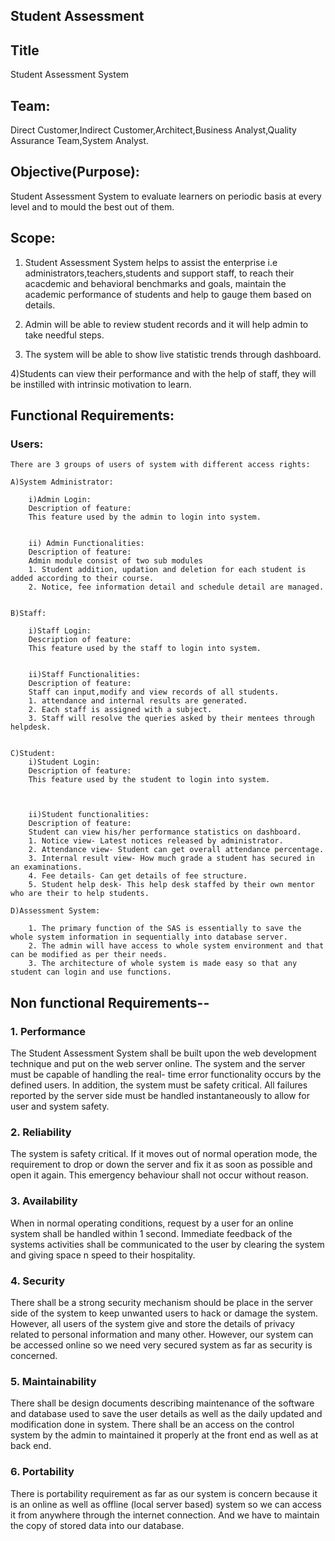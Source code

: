 ## Student Assessment

## Title

Student Assessment System

## Team: 
Direct Customer,Indirect Customer,Architect,Business Analyst,Quality Assurance Team,System Analyst.


## Objective(Purpose): 
Student Assessment System to evaluate learners on periodic basis at every level and to mould the best out of them.	


## Scope:

1) Student Assessment System helps to assist the enterprise i.e administrators,teachers,students and support staff, to reach their acacdemic and behavioral benchmarks and goals, maintain the academic performance of students and help to gauge them based on details.

2) Admin will be able to review student records and it will help admin to take needful steps.

3) The system will be able to show live statistic trends through dashboard.

4)Students can view their performance and with the help of staff, they will be instilled with intrinsic motivation to learn.

## Functional Requirements:

### Users:

	There are 3 groups of users of system with different access rights:
	
	A)System Administrator:
	
		i)Admin Login:
		Description of feature:
		This feature used by the admin to login into system.
		
		
		ii) Admin Functionalities:
		Description of feature:
		Admin module consist of two sub modules 
		1. Student addition, updation and deletion for each student is added according to their course.
		2. Notice, fee information detail and schedule detail are managed. 
	
 
	B)Staff:

		i)Staff Login:
		Description of feature:
		This feature used by the staff to login into system.
		
		
		ii)Staff Functionalities:
		Description of feature:
		Staff can input,modify and view records of all students.
		1. attendance and internal results are generated.
		2. Each staff is assigned with a subject.
		3. Staff will resolve the queries asked by their mentees through helpdesk.


	C)Student:
		i)Student Login:
		Description of feature:
		This feature used by the student to login into system.
		
		

		ii)Student functionalities:
		Description of feature:
		Student can view his/her performance statistics on dashboard.
		1. Notice view- Latest notices released by administrator.
		2. Attendance view- Student can get overall attendance percentage.
		3. Internal result view- How much grade a student has secured in an examinations.
		4. Fee details- Can get details of fee structure.
		5. Student help desk- This help desk staffed by their own mentor who are their to help students.	

	D)Assessment System:
		
		1. The primary function of the SAS is essentially to save the whole system information in sequentially into database server.
		2. The admin will have access to whole system environment and that can be modified as per their needs.
		3. The architecture of whole system is made easy so that any student can login and use functions.
	

## Non functional Requirements--

### 1. Performance
The Student Assessment System shall be built upon the web development technique and put on the web server online. The system and the server must be capable of handling the real- time error functionality occurs by the defined users. In addition, the system must be safety critical. All failures reported by the server side must be handled instantaneously to allow for user and system safety.

### 2. Reliability
The system is safety critical. If it moves out of normal operation mode, the requirement to drop or down the server and fix it as soon as possible and open it again. This emergency behaviour shall not occur without reason.

### 3. Availability
When in normal operating conditions, request by a user for an online system shall be handled within 1 second. Immediate feedback of the systems activities shall be communicated to the user by clearing the system and giving space n speed to their hospitality.

### 4. Security
There shall be a strong security mechanism should be place in the server side of the system to keep unwanted users to hack or damage the system. However, all users of the system give and store the details of privacy related to personal information and many other. However, our system can be accessed online so we need very secured system as far as security is concerned.

### 5. Maintainability
There shall be design documents describing maintenance of the software and database used to save the user details as well as the daily updated and modification done in system. There shall be an access on the control system by the admin to maintained it properly at the front end as well as at back end.

### 6. Portability
There is portability requirement as far as our system is concern because it is an online as well as offline (local server based) system so we can access it from anywhere through the internet connection. And we have to maintain the copy of stored data into our database.



